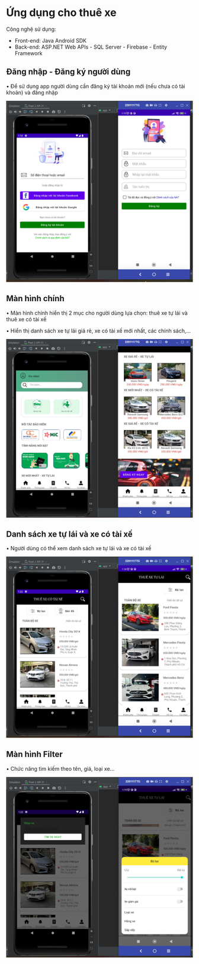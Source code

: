 # Ứng dụng cho thuê xe

Công nghệ sử dụng:

-   Front-end: Java Android SDK 
-   Back-end: ASP.NET Web APIs - SQL Server - Firebase - Entity Framework
## **Đăng nhập - Đăng ký người dùng**

•	Để sử dụng app người dùng cần đăng ký tài khoản mới (nếu chưa có tài khoản) và đăng nhập

![](https://github.com/anhtuyen0409/android-project/blob/main/media/login_register.jpg)

## **Màn hình chính**

•	Màn hình chính hiển thị 2 mục cho người dùng lựa chọn: thuê xe tự lái và thuê xe có tài xế

•	Hiển thị danh sách xe tự lái giá rẻ, xe có tài xế mới nhất, các chính sách,...

![](https://github.com/anhtuyen0409/android-project/blob/main/media/menu.JPG)

## **Danh sách xe tự lái và xe có tài xế**

•	Người dùng có thể xem danh sách xe tự lái và xe có tài xế

![](https://github.com/anhtuyen0409/android-project/blob/main/media/list_car.jpg)

## **Màn hình Filter**

•	Chức năng tìm kiếm theo tên, giá, loại xe...

![](https://github.com/anhtuyen0409/android-project/blob/main/media/filter.jpg)


